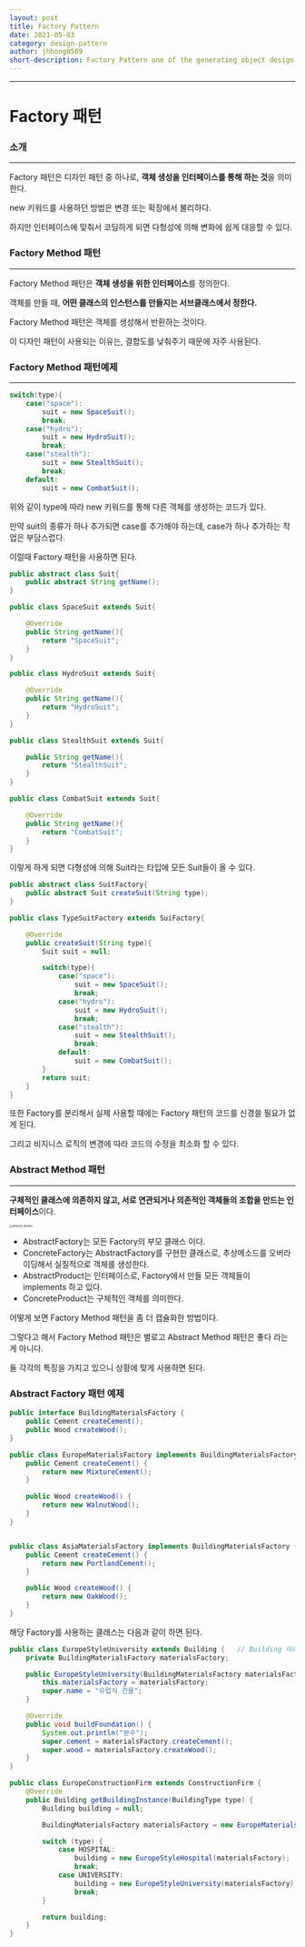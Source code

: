 ```yaml
---
layout: post
title: Factory Pattern
date: 2021-05-03
category: design-pattern
author: jhhong0509
short-description: Factory Pattern one of the generating object design pattern
---
```

------

# Factory 패턴

### 소개

---

Factory 패턴은 디자인 패턴 중 하나로, **객체 생성을 인터페이스를 통해 하는 것**을 의미한다.



new 키워드를 사용하던 방법은 변경 또는 확장에서 불리하다.

하지만 인터페이스에 맞춰서 코딩하게 되면 다형성에 의해 변화에 쉽게 대응할 수 있다.



### Factory Method 패턴

---

Factory Method 패턴은 **객체 생성을 위한 인터페이스**를 정의한다.

객체를 만들 때, **어떤 클래스의 인스턴스를 만들지는 서브클래스에서 정한다.**

Factory Method 패턴은 객체를 생성해서 반환하는 것이다.



이 디자인 패턴이 사용되는 이유는, 결합도를 낮춰주기 때문에 자주 사용된다.



### Factory Method 패턴예제

---

``` java
switch(type){
    case("space"):
        suit = new SpaceSuit();
        break;
    case("hydro"):
        suit = new HydroSuit();
        break;
    case("stealth"):
        suit = new StealthSuit();
        break;
    default:
        suit = new CombatSuit();

```

위와 같이 type에 따라 new 키워드를 통해 다른 객체를 생성하는 코드가 있다.

만약 suit의 종류가 하나 추가되면 case를 추가해야 하는데, case가 하나 추가하는 작업은 부담스럽다.



이럴때 Factory 패턴을 사용하면 된다.

``` java
public abstract class Suit{
    public abstract String getName();
}

public class SpaceSuit extends Suit{

    @Override
    public String getName(){
        return "SpaceSuit";
    }
}

public class HydroSuit extends Suit{

    @Override
    public String getName(){
        return "HydroSuit";
    }
}

public class StealthSuit extends Suit{

    public String getName(){
        return "StealthSuit";
    }
}

public class CombatSuit extends Suit{

    @Override
    public String getName(){
        return "CombatSuit";
    }
}
```

이렇게 하게 되면 다형성에 의해 Suit라는 타입에 모든 Suit들이 올 수 있다.

``` java
public abstract class SuitFactory{
    public abstract Suit createSuit(String type);
}

public class TypeSuitFactory extends SuiFactory{

    @Override
    public createSuit(String type){
        Suit suit = null;

        switch(type){
            case("space"):
                suit = new SpaceSuit();
                break;
            case("hydro"):
                suit = new HydroSuit();
                break;
            case("stealth"):
                suit = new StealthSuit();
                break;
            default:
                suit = new CombatSuit();
        }
        return suit;
    }
}
```

또한 Factory를 분리해서 실제 사용할 때에는 Factory 패턴의 코드를 신경쓸 필요가 없게 된다.

그리고 비지니스 로직의 변경에 따라 코드의 수정을 최소화 할 수 있다.



### Abstract Method 패턴

---

**구체적인 클래스에 의존하지 않고, 서로 연관되거나 의존적인 객체들의 조합을 만드는 인터페이스**이다.

<img src="https://github.com/jhhong0509/study/blob/master/stu_spring/design_pattern/images/abstract_factory.png?raw=true" alt="abstract_factory" style="zoom: 33%;" />

- AbstractFactory는 모든 Factory의 부모 클래스 이다.
- ConcreteFactory는 AbstractFactory를 구현한 클래스로, 추상메소드를 오버라이딩해서 실질적으로 객체를 생성한다.
- AbstractProduct는 인터페이스로, Factory에서 만들 모든 객체들이 implements 하고 있다.
- ConcreteProduct는 구체적인 객체를 의미한다.



어떻게 보면 Factory Method 패턴을 좀 더 캡슐화한 방법이다.

그렇다고 해서 Factory Method 패턴은 별로고 Abstract Method 패턴은 좋다 라는게 아니다.

둘 각각의 특징을 가지고 있으니 상황에 맞게 사용하면 된다.



### Abstract Factory 패턴 예제

``` java
public interface BuildingMaterialsFactory {
    public Cement createCement();
    public Wood createWood();
}

public class EuropeMaterialsFactory implements BuildingMaterialsFactory {
    public Cement createCement() {
        return new MixtureCement();
    }

    public Wood createWood() {
        return new WalnutWood();
    }
}


public class AsiaMaterialsFactory implements BuildingMaterialsFactory {
    public Cement createCement() {
        return new PortlandCement();
    }

	public Wood createWood() {
		return new OakWood();
	}
}
```

해당 Factory를 사용하는 클래스는 다음과 같이 하면 된다.

``` java
public class EuropeStyleUniversity extends Building {	// Building 이라는 객체
    private BuildingMaterialsFactory materialsFactory;

    public EuropeStyleUniversity(BuildingMaterialsFactory materialsFactory) {
        this.materialsFactory = materialsFactory;
        super.name = "유럽식 건물";
    }

    @Override
    public void buildFoundation() {
        System.out.println("분수");
        super.cement = materialsFactory.createCement();
        super.wood = materialsFactory.createWood();
    }
}

public class EuropeConstructionFirm extends ConstructionFirm {
    @Override
    public Building getBuildingInstance(BuildingType type) {
        Building building = null;

        BuildingMaterialsFactory materialsFactory = new EuropeMaterialsFactory();

        switch (type) {
            case HOSPITAL:
                building = new EuropeStyleHospital(materialsFactory);
                break;
            case UNIVERSITY:
                building = new EuropeStyleUniversity(materialsFactory);
                break;
        }

        return building;
    }
}

```


